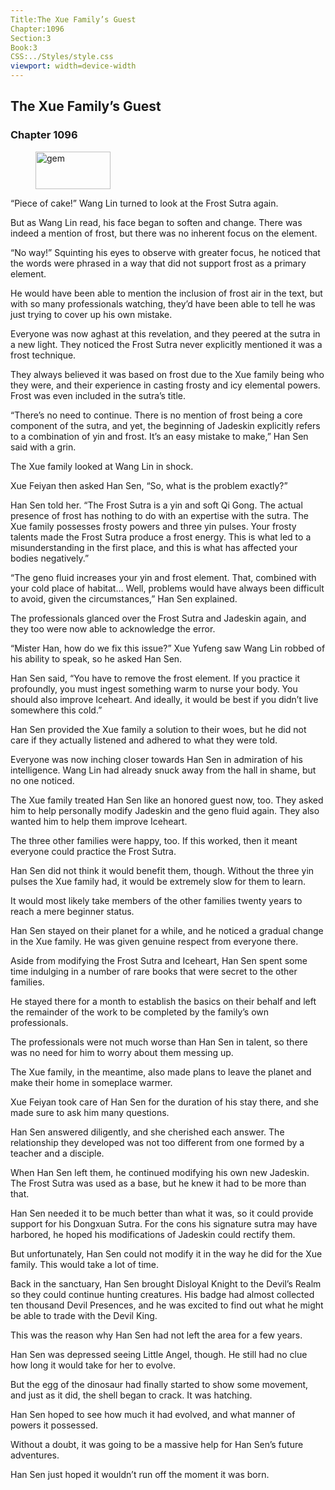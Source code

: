 ```yaml
---
Title:The Xue Family’s Guest 
Chapter:1096 
Section:3 
Book:3 
CSS:../Styles/style.css 
viewport: width=device-width
---
```

  
## The Xue Family’s Guest
### Chapter 1096
  
<figure>
	<img src="../Images/gem.gif" alt="gem" id="gem" width="120" height="60" />
</figure>
  

  
“Piece of cake!” Wang Lin turned to look at the Frost Sutra again.

But as Wang Lin read, his face began to soften and change. There was indeed a mention of frost, but there was no inherent focus on the element.

“No way!” Squinting his eyes to observe with greater focus, he noticed that the words were phrased in a way that did not support frost as a primary element.

He would have been able to mention the inclusion of frost air in the text, but with so many professionals watching, they’d have been able to tell he was just trying to cover up his own mistake.

Everyone was now aghast at this revelation, and they peered at the sutra in a new light. They noticed the Frost Sutra never explicitly mentioned it was a frost technique.

They always believed it was based on frost due to the Xue family being who they were, and their experience in casting frosty and icy elemental powers. Frost was even included in the sutra’s title.

“There’s no need to continue. There is no mention of frost being a core component of the sutra, and yet, the beginning of Jadeskin explicitly refers to a combination of yin and frost. It’s an easy mistake to make,” Han Sen said with a grin.

The Xue family looked at Wang Lin in shock.

Xue Feiyan then asked Han Sen, “So, what is the problem exactly?”

Han Sen told her. “The Frost Sutra is a yin and soft Qi Gong. The actual presence of frost has nothing to do with an expertise with the sutra. The Xue family possesses frosty powers and three yin pulses. Your frosty talents made the Frost Sutra produce a frost energy. This is what led to a misunderstanding in the first place, and this is what has affected your bodies negatively.”

“The geno fluid increases your yin and frost element. That, combined with your cold place of habitat… Well, problems would have always been difficult to avoid, given the circumstances,” Han Sen explained.

The professionals glanced over the Frost Sutra and Jadeskin again, and they too were now able to acknowledge the error.

“Mister Han, how do we fix this issue?” Xue Yufeng saw Wang Lin robbed of his ability to speak, so he asked Han Sen.

Han Sen said, “You have to remove the frost element. If you practice it profoundly, you must ingest something warm to nurse your body. You should also improve Iceheart. And ideally, it would be best if you didn’t live somewhere this cold.”

Han Sen provided the Xue family a solution to their woes, but he did not care if they actually listened and adhered to what they were told.

Everyone was now inching closer towards Han Sen in admiration of his intelligence. Wang Lin had already snuck away from the hall in shame, but no one noticed.

The Xue family treated Han Sen like an honored guest now, too. They asked him to help personally modify Jadeskin and the geno fluid again. They also wanted him to help them improve Iceheart.

The three other families were happy, too. If this worked, then it meant everyone could practice the Frost Sutra.

Han Sen did not think it would benefit them, though. Without the three yin pulses the Xue family had, it would be extremely slow for them to learn.

It would most likely take members of the other families twenty years to reach a mere beginner status.

Han Sen stayed on their planet for a while, and he noticed a gradual change in the Xue family. He was given genuine respect from everyone there.

Aside from modifying the Frost Sutra and Iceheart, Han Sen spent some time indulging in a number of rare books that were secret to the other families.

He stayed there for a month to establish the basics on their behalf and left the remainder of the work to be completed by the family’s own professionals.

The professionals were not much worse than Han Sen in talent, so there was no need for him to worry about them messing up.

The Xue family, in the meantime, also made plans to leave the planet and make their home in someplace warmer.

Xue Feiyan took care of Han Sen for the duration of his stay there, and she made sure to ask him many questions.

Han Sen answered diligently, and she cherished each answer. The relationship they developed was not too different from one formed by a teacher and a disciple.

When Han Sen left them, he continued modifying his own new Jadeskin. The Frost Sutra was used as a base, but he knew it had to be more than that.

Han Sen needed it to be much better than what it was, so it could provide support for his Dongxuan Sutra. For the cons his signature sutra may have harbored, he hoped his modifications of Jadeskin could rectify them.

But unfortunately, Han Sen could not modify it in the way he did for the Xue family. This would take a lot of time.

Back in the sanctuary, Han Sen brought Disloyal Knight to the Devil’s Realm so they could continue hunting creatures. His badge had almost collected ten thousand Devil Presences, and he was excited to find out what he might be able to trade with the Devil King.

This was the reason why Han Sen had not left the area for a few years.

Han Sen was depressed seeing Little Angel, though. He still had no clue how long it would take for her to evolve.

But the egg of the dinosaur had finally started to show some movement, and just as it did, the shell began to crack. It was hatching.

Han Sen hoped to see how much it had evolved, and what manner of powers it possessed.

Without a doubt, it was going to be a massive help for Han Sen’s future adventures.

Han Sen just hoped it wouldn’t run off the moment it was born.